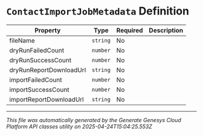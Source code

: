 # `ContactImportJobMetadata` Definition

| Property | Type | Required | Description |
|----------|------|----------|-------------|
| fileName | `string` | No |  |
| dryRunFailedCount | `number` | No |  |
| dryRunSuccessCount | `number` | No |  |
| dryRunReportDownloadUrl | `string` | No |  |
| importFailedCount | `number` | No |  |
| importSuccessCount | `number` | No |  |
| importReportDownloadUrl | `string` | No |  |

---

*This file was automatically generated by the Generate Genesys Cloud Platform API classes utility on 2025-04-24T15:04:25.553Z*